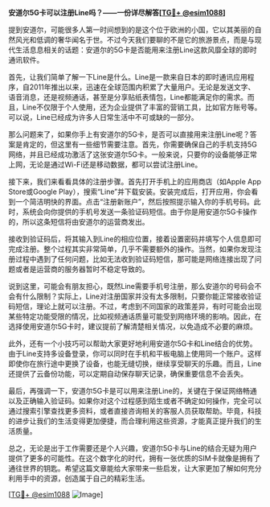 **安道尔5G卡可以注册Line吗？——一份详尽解答[[TG💪+ @esim1088](https://t.me/s/esim1088)]**

提到安道尔，可能很多人第一时间想到的是这个位于欧洲的小国，它以其美丽的自然风光和低调的奢华闻名于世。不过今天我们要聊的不是它的旅游景点，而是与现代生活息息相关的话题：安道尔的5G卡是否能用来注册Line这款风靡全球的即时通讯软件。

首先，让我们简单了解一下Line是什么。Line是一款来自日本的即时通讯应用程序，自2011年推出以来，迅速在全球范围内积累了大量用户。无论是发送文字、语音消息，还是视频通话，甚至是分享贴纸表情包，Line都能满足你的需求。而且，Line不仅限于个人使用，还为企业提供了丰富的营销工具，比如官方账号等。可以说，Line已经成为许多人日常生活中不可或缺的一部分。

那么问题来了，如果你手上有安道尔的5G卡，是否可以直接用来注册Line呢？答案是肯定的，但这里有一些细节需要注意。首先，你需要确保自己的手机支持5G网络，并且已经成功激活了这张安道尔5G卡。一般来说，只要你的设备能够正常上网，无论是通过Wi-Fi还是移动数据，都可以尝试注册Line。

接下来，我们来看看具体的注册步骤。首先打开手机上的应用商店（如Apple App Store或Google Play），搜索“Line”并下载安装。安装完成后，打开应用，你会看到一个简洁明快的界面。点击“注册新账户”，然后按照提示输入你的手机号码。此时，系统会向你提供的手机号发送一条验证码短信。由于你是用安道尔5G卡操作的，所以这条短信将由安道尔的运营商发出。

接收到验证码后，将其输入到Line的相应位置，接着设置密码并填写个人信息即可完成注册。整个过程其实非常简单，几乎不需要额外的操作。当然，如果你发现注册过程中遇到了任何问题，比如无法收到验证码短信，那可能是网络连接出现了问题或者是运营商的服务器暂时不稳定导致的。

说到这里，可能会有朋友担心，既然Line需要手机号注册，那么安道尔的号码会不会有什么限制？实际上，Line对注册国家并没有太多限制，只要你能正常接收验证码短信，理论上就可以注册。不过，考虑到不同国家的政策差异，有时可能会出现某些特定功能受限的情况，比如视频通话质量可能受到网络环境的影响。因此，在选择使用安道尔5G卡时，建议提前了解清楚相关情况，以免造成不必要的麻烦。

此外，还有一个小技巧可以帮助大家更好地利用安道尔5G卡和Line结合的优势。由于Line支持多设备登录，你可以同时在手机和平板电脑上使用同一个账户。这样即使你在旅行途中更换了设备，也能无缝切换，继续享受聊天的乐趣。而且，Line还提供了云备份功能，可以定期自动保存聊天记录，确保重要信息不会丢失。

最后，再强调一下，安道尔5G卡是可以用来注册Line的，关键在于保证网络畅通以及正确输入验证码。如果你对这个过程感到陌生或者不确定如何操作，完全可以通过搜索引擎查找更多资料，或者直接咨询相关的客服人员获取帮助。毕竟，科技的进步让我们的生活变得更加便捷，而合理利用这些资源，才能真正提升我们的生活质量。

总之，无论是出于工作需要还是个人兴趣，安道尔5G卡与Line的结合无疑为用户提供了更多的可能性。在这个数字化的时代，拥有一张优质的SIM卡就像是拥有了通往世界的钥匙。希望这篇文章能给大家带来一些启发，让大家更加了解如何充分利用手中的资源，创造属于自己的精彩生活。

[[TG💪+ @esim1088](https://t.me/s/esim1088) ![Image](https://i.postimg.cc/4NQfJmqS/Snipaste-2025-05-13-00-14-12.png)]